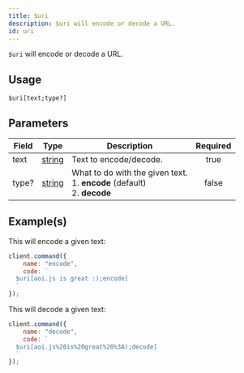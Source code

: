 ```yaml
---
title: $uri
description: $uri will encode or decode a URL.
id: uri
---
```


`$uri` will encode or decode a URL.

## Usage

```aoi
$uri[text;type?]
```

## Parameters

| Field | Type                                                                                              | Description                                                                         | Required |
| ----- | ------------------------------------------------------------------------------------------------- | ----------------------------------------------------------------------------------- | :------: |
| text  | [string](https://developer.mozilla.org/en-US/docs/Web/JavaScript/Reference/Global_Objects/String) | Text to encode/decode.                                                              |   true   |
| type? | [string](https://developer.mozilla.org/en-US/docs/Web/JavaScript/Reference/Global_Objects/String) | What to do with the given text. <br /> 1. **encode** (default) <br /> 2. **decode** |  false   |

## Example(s)

This will encode a given text:

```javascript
client.command({
    name: "encode",
    code: `
  $uri[aoi.js is great :);encode]
  `
});
```

This will decode a given text:

```javascript
client.command({
    name: "decode",
    code: `
  $uri[aoi.js%20is%20great%20%3A);decode]
  `
});
```
